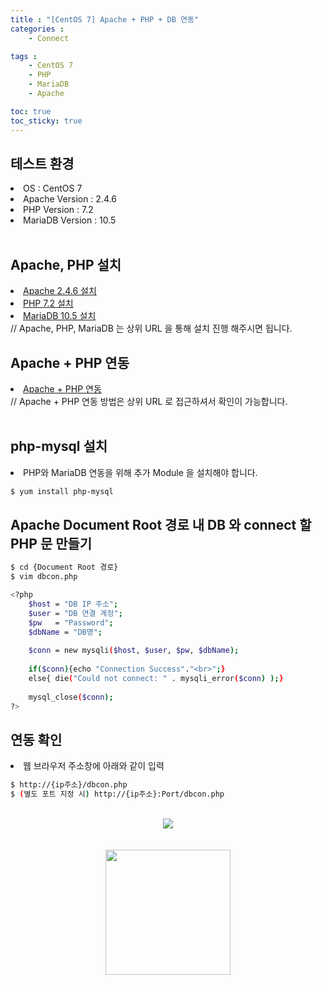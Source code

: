 ```yaml
---
title : "[CentOS 7] Apache + PHP + DB 연동"
categories : 
    - Connect

tags :
    - CentOS 7
    - PHP
    - MariaDB
    - Apache

toc: true
toc_sticky: true
---
```



## 테스트 환경<br>
<li> OS : CentOS 7</li>
<li> Apache Version : 2.4.6</li>
<li> PHP Version : 7.2</li>
<li> MariaDB Version : 10.5 </li>
<br>

## Apache, PHP 설치
<li><a href="https://hyundo0630.github.io/apache/CentOS-7-Apache-Install/"> Apache 2.4.6 설치</a></li>
<li><a href="https://hyundo0630.github.io/php/CentOS-7-PHP-7.2/"> PHP 7.2 설치 </a></li>
<li><a href="https://hyundo0630.github.io/mariadb/CentOS7-MariaDB-10.5-Version-Install/"> MariaDB 10.5 설치 </a></li>
// Apache, PHP, MariaDB 는 상위 URL 을 통해 설치 진행 해주시면 됩니다.

<br>

## Apache + PHP 연동
<li><a href="https://hyundo0630.github.io/apache/CentOS-7-Aapche-+-PHP-%EC%97%B0%EB%8F%99/"> Apache + PHP 연동</a></li>
// Apache + PHP 연동 방법은 상위 URL 로 접근하셔서 확인이 가능합니다.
<br>
<br>

## php-mysql 설치
<li>PHP와 MariaDB 연동을 위해 추가 Module 을 설치해야 합니다.</li>

```bash
$ yum install php-mysql
```

## Apache Document Root 경로 내 DB 와 connect 할 PHP 문 만들기
```bash
$ cd {Document Root 경로}
$ vim dbcon.php

<?php
    $host = "DB IP 주소";
    $user = "DB 연결 계정";
    $pw   = "Password";
    $dbName = "DB명";
    
    $conn = new mysqli($host, $user, $pw, $dbName);
    
    if($conn){echo "Connection Success"."<br>";}
    else{ die("Could not connect: " . mysqli_error($conn) );}
    
    mysql_close($conn);
?>
```

## 연동 확인
<li>웹 브라우저 주소창에 아래와 같이 입력</li>

```bash
$ http://{ip주소}/dbcon.php
$ (별도 포트 지정 시) http://{ip주소}:Port/dbcon.php
```
<br>
<div style="text-align:center;">
<img src="https://github.com/hyundo0630/hyundo0630.github.io/blob/main/images/Apache+php+MariaDB%20%EC%97%B0%EB%8F%99%20%EA%B4%80%EB%A0%A8/PHP+MariaDB%EC%97%B0%EB%8F%99.png?raw=true">
</div>
<br><br>
<div style="text-align:center;">
<img src="https://github.com/hyundo0630/hyundo0630.github.io/blob/main/images/%EA%B0%90%EC%82%AC%ED%95%A9%EB%8B%88%EB%8B%A4.gif?raw=true" width="200" height="200">
</div>